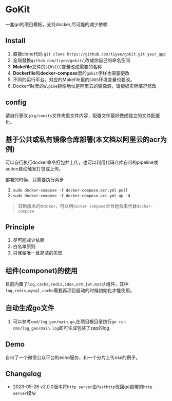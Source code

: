 # GoKit

一套go的项目模板，支持docker,尽可能的减少依赖.


## Install

1. 直接clone代码 `git clone https://github.com/tiyee/gokit.git your_app`
2. 全局替换`github.com/tiyee/gokit/`,改成你自己的命名空间
3. **Makefile**文件的`SERVICE`变量改成需要的名称
4. **Dockerfile**和**docker-compose**里的`gokit`字样也需要更改
5. 不同的运行平台，对应的Makefile里的`GOOS`环境变量也要改。
6. Dockerfile里的`alpine`镜像地址是阿里云的镜像源，请根据实际情况修改

## config

请自行更改 `pkg/consts`文件夹里文件内容，配置文件最好做成独立的文件配置化。


## 基于公共或私有镜像仓库部署(本文档以阿里云的acr为例)

可以自行执行docker命令打包并上传，也可以利用代码仓库自带的pipeline或action自动触发打包或上传。

部署的时候，只需要执行两步

1. `sudo docker-compose -f docker-compose.acr.yml pull `
2. `sudo docker-compose -f docker-compose.acr.yml up -d `

> 较新版本的docker，可以用`docker compose`命令组合来代替`docker-compose`





## Principle

1. 尽可能减少依赖
2. 白名单原则
3. 只保留唯一且简洁的实现


## 组件(componet)的使用

目前内置了`log,cache,redis,iden,orm,jwt,mysql`组件，其中`log,redis,mysql,cache`需要再项目启动的时候初始化才能使用。


## 自动生成go文件

1. 可以参考`cmd/log_gen/main.go`,在项目根目录执行`go run cms/log_gen/main.log`即可生成包装了zap的log


## Demo

自带了一个微信公众平台的echo服务，和一个分片上传oss的例子。

## Changelog

* 2023-05-26 v2.0.0版本将`http server`由`fasthttp`改回go自带的`http server`模块
